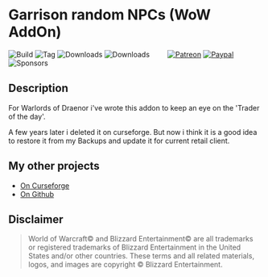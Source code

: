 # Garrison random NPCs (WoW AddOn)
![Build](https://github.com/hizuro/GarrisonRandomNPCs/actions/workflows/bigwigsmods-packager.yml/badge.svg)
![Tag](https://img.shields.io/github/v/tag/hizuro/GarrisonRandomNPCs?style=flat-square)
![Downloads](https://img.shields.io/github/downloads/hizuro/GarrisonRandomNPCs/total?style=flat-square)
![Downloads](https://img.shields.io/github/downloads/hizuro/GarrisonRandomNPCs/latest/total?style=flat-square)
&nbsp; &nbsp; &nbsp; &nbsp;
[![Patreon](https://img.shields.io/badge/&zwj;-Patreon-gray?logo=patreon&color=red&style=flat-square)](https://www.patreon.com/bePatron?u=12558524)
[![Paypal](https://img.shields.io/badge/&zwj;-Paypal-gray?logo=paypal&color=blue&style=flat-square)](https://paypal.me/hizuro)
![Sponsors](https://img.shields.io/github/sponsors/hizuro?logo=github&style=flat-square)

## Description
For Warlords of Draenor i've wrote this addon to keep an eye on the 'Trader of the day'.

A few years later i deleted it on curseforge. But now i think it is a good idea to restore it from my Backups and update it for current retail client.

## My other projects
* [On Curseforge](https://www.curseforge.com/members/hizuro_de/projects)
* [On Github](https://github.com/hizuro?tab=repositories)

## Disclaimer
> World of Warcraft© and Blizzard Entertainment© are all trademarks or registered trademarks of Blizzard Entertainment in the United States and/or other countries. These terms and all related materials, logos, and images are copyright © Blizzard Entertainment.
